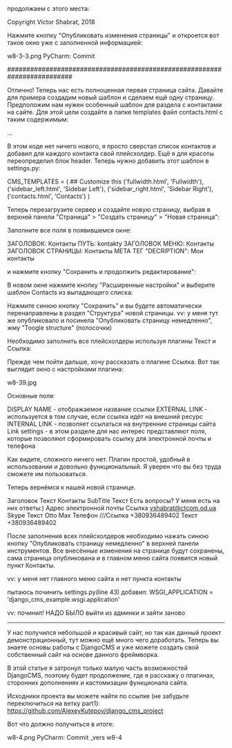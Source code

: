 ﻿продолжаем с этого места:

Copyright	Victor Shabrat, 2018

Нажмите кнопку "Опубликовать изменения страницы" и откроется вот такое окно уже с заполненной информацией:

w8-3-3.png
PyCharm: Commit

#########################################################################

Отлично! Теперь нас есть полноценная первая страница сайта. Давайте для примера создадим новый шаблон и сделаем ещё одну страницу. Предположим нам нужен особенный шаблон для раздела с контактами на сайте. Для этой цели создайте в папке templates файл contacts.html с таким содержимым:

...

В этом коде нет ничего нового, я просто сверстал список контактов и добавил для каждого контакта свой плейсхолдер. 
Ещё я для красоты переопределил блок header. 
Теперь нужно добавить этот шаблон в settings.py:

CMS_TEMPLATES = (
    ## Customize this
    ('fullwidth.html', 'Fullwidth'),
    ('sidebar_left.html', 'Sidebar Left'),
    ('sidebar_right.html', 'Sidebar Right'),
    ('contacts.html', 'Contacts')
)

Теперь перезагрузите сервер и создайте новую страницу,
 выбрав в верхней панели "Страница" > "Создать страницу" > "Новая страница":

Заполните все поля в появившемся окне:

ЗАГОЛОВОК:
Контакты
ПУТЬ:
kontakty
ЗАГОЛОВОК МЕНЮ:
Контакты
ЗАГОЛОВОК СТРАНИЦЫ:
Контакты
МЕТА ТЕГ "DECRIPTION":
Мои контакты

 и нажмите кнопку "Сохранить и продолжить редактирование":

В новом окне нажмите кнопку "Расширенные настройки" и выберите шаблон Contacts из выпадающего списка:

Нажмите синюю кнопку "Сохранить" и вы будете автоматически перенаправлены в раздел "Структура" новой страницы. 
vv: у меня тут же опубликовало и посинела "Опубликовать страницу немедленно", жму "Toogle structure" (полосочки)

Необходимо заполнить все плейсхолдеры используя плагины Текст и Ссылка:

Прежде чем пойти дальше, хочу рассказать о плагине Ссылка. Вот так выглядит окно с настройками плагина:

w8-39.jpg

Основные поля:

DISPLAY NAME - отображаемое название ссылки
EXTERNAL LINK - используется в том случае, если ссылка идёт на внешний ресурс
INTERNAL LINK - позволяет ссылаться на внутренние страницы сайта
Link settings - в этом разделе для нас интерес представляют поля, которые позволяют сформировать ссылку для электронной почты и телефона

Как видите, сложного ничего нет. Плагин простой, удобный в использовании и довольно функциональный. Я уверен что вы без труда сможете им пользоваться.

Теперь вернёмся к нашей новой странице.

Заголовок
Текст	Контакты
SubTitle
Текст	Есть вопросы? У меня есть на них ответы:)
Адрес электронной почты
Ссылка vshabrat@ctcom.od.ua
Skype
Текст	Otto Max
Телефон
///Ссылка	+380936489402
Текст	+380936489402

После заполнения всех плейсхолдеров необходимо нажать синюю кнопку "Опубликовать страницу немедленно" в верхней панели инструментов. 
Все внесённые изменения на странице будут сохранены, сама страница опубликована и в главном меню сайта появится новый пункт Контакты. 

vv: у меня нет главного меню сайта и нет пункта контакты

пытаюсь починить
settings.py(line 43) добавил:
WSGI_APPLICATION = 'django_cms_example.wsgi.application'

vv: починил! НАДО БЫЛО выйти из админки и зайти заново
____________________________

У нас получился небольшой и красивый сайт, но так как данный проект демонстрационный, тут можно ещё много чего доработать. Теперь вы знаете основы работы с DjangoCMS и уже можете создать свой собственный сайт на основе данного фреймворка.

В этой статье я затронул только малую часть возможностей DjangoCMS, поэтому будет продолжение, где я расскажу о плагинах, сторонних дополнениях и кастомизации функционала сайта.

Исходники проекта вы можете найти по ссылке (не забудьте переключиться на ветку part1): https://github.com/AlexeyKutepov/django_cms_project

Вот что должно получиться в итоге:

w8-4.png
PyCharm: Commit
_vers w8-4
